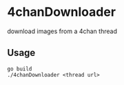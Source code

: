 # 4chanDownloader
download images from a 4chan thread

## Usage
    go build
    ./4chanDownloader <thread url>
  

